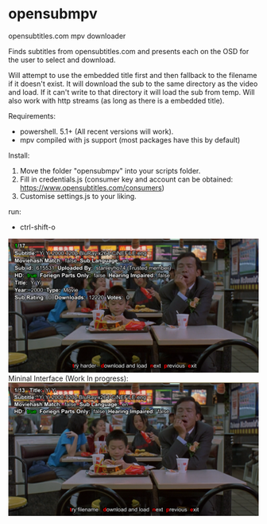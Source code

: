 # opensubmpv
opensubtitles.com mpv downloader

Finds subtitles from opensubtitles.com and presents each on the OSD for the user to select and download. 

Will attempt to use the embedded title first and then fallback to the filename if it doesn't exist. 
It will download the sub to the same directory as the video and load. 
If it can't write to that directory it will load the sub from temp. 
Will also work with http streams (as long as there is a embedded title).

Requirements:

* powershell. 5.1+ (All recent versions will work). 
* mpv compiled with js support (most packages have this by default)

Install: 
1. Move the folder "opensubmpv" into your scripts folder.
2. Fill in credentials.js (consumer key and account can be obtained: https://www.opensubtitles.com/consumers)
3. Customise settings.js to your liking.

run:
* ctrl-shift-o 

![Yi Yi](Screenshot_1.png?raw=true "Yi Yi Mcdonalds scene")
Mininal Interface (Work In progress): 
![Yi Yi](Screenshot_2.png?raw=true "Yi Yi Mcdonalds scene")
